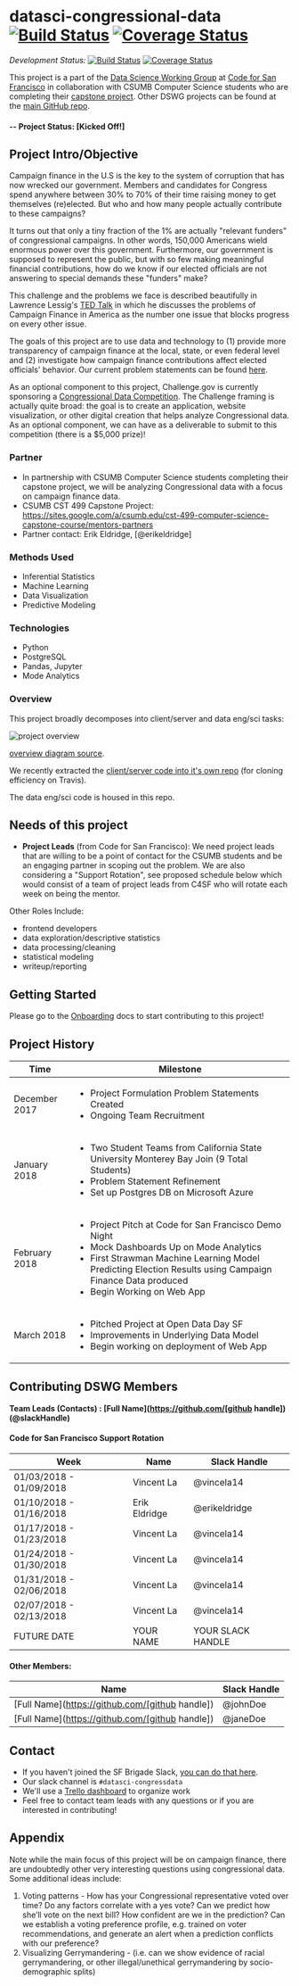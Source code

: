 # datasci-congressional-data [![Build Status](https://travis-ci.org/sfbrigade/datasci-congressional-data.svg?branch=master)](https://travis-ci.org/sfbrigade/datasci-congressional-data) [![Coverage Status](https://coveralls.io/repos/github/sfbrigade/datasci-congressional-data/badge.svg?branch=master)](https://coveralls.io/github/sfbrigade/datasci-congressional-data?branch=master)

*Development Status:* [![Build Status](https://travis-ci.org/sfbrigade/datasci-congressional-data.svg?branch=develop)](https://travis-ci.org/sfbrigade/datasci-congressional-data) [![Coverage Status](https://coveralls.io/repos/github/sfbrigade/datasci-congressional-data/badge.svg?branch=master)](https://coveralls.io/github/sfbrigade/datasci-congressional-data?branch=develop)

This project is a part of the [Data Science Working Group](http://datascience.codeforsanfrancisco.org) at [Code for San Francisco](http://www.codeforsanfrancisco.org) in collaboration with CSUMB Computer Science students who are completing their [capstone project](https://sites.google.com/a/csumb.edu/cst-499-computer-science-capstone-course/mentors-partners).  Other DSWG projects can be found at the [main GitHub repo](https://github.com/sfbrigade/data-science-wg).


#### -- Project Status: [Kicked Off!]

## Project Intro/Objective
Campaign finance in the U.S is the key to the system of corruption that has now wrecked our government. Members and candidates for Congress spend anywhere between 30% to 70% of their time raising money to get themselves (re)elected. But who and how many people actually contribute to these campaigns?

It turns out that only a tiny fraction of the 1% are actually "relevant funders" of congressional campaigns. In other words, 150,000 Americans wield enormous power over this government. Furthermore, our government is supposed to represent the public, but with so few making meaningful financial contributions, how do we know if our elected officials are not answering to special demands these "funders" make?

This challenge and the problems we face is described beautifully in Lawrence Lessig's [TED Talk](https://www.ted.com/talks/lawrence_lessig_we_the_people_and_the_republic_we_must_reclaim) in which he discusses the problems of Campaign Finance in America as the number one issue that blocks progress on every other issue.

The goals of this project are to use data and technology to (1) provide more transparency of campaign finance at the local, state, or even federal level and (2) investigate how campaign finance contributions affect elected officials' behavior. Our current problem statements can be found [here](./specs/problem_statements.md).

As an optional component to this project, Challenge.gov is currently sponsoring a [Congressional Data Competition](https://www.challenge.gov/challenge/congressional-data-competition/). The Challenge framing is actually quite broad: the goal is to create an application, website visualization, or other digital creation that helps analyze Congressional data. As an optional component, we can have as a deliverable to submit to this competition (there is a $5,000 prize)!

### Partner
* In partnership with CSUMB Computer Science students completing their capstone project, we will be analyzing Congressional data with a focus on campaign finance data.
* CSUMB CST 499 Capstone Project: https://sites.google.com/a/csumb.edu/cst-499-computer-science-capstone-course/mentors-partners
* Partner contact: Erik Eldridge, [@erikeldridge]

### Methods Used
* Inferential Statistics
* Machine Learning
* Data Visualization
* Predictive Modeling

### Technologies
* Python
* PostgreSQL
* Pandas, Jupyter
* Mode Analytics

### Overview

This project broadly decomposes into client/server and data eng/sci tasks:

![project overview](project_overview.png)

[overview diagram source](https://docs.google.com/document/d/1NORbNeboouyEvdN3PTgUAhwUjrLw1bpv7rDJSMgYTMI/edit#heading=h.1c9u8wssp8nk).

We recently extracted the [client/server code into it's own repo](https://github.com/sfbrigade/congressional-data-django) (for cloning efficiency on Travis).

The data eng/sci code is housed in this repo.

## Needs of this project

- **Project Leads** (from Code for San Francisco): We need project leads that are willing to be a point of contact for the CSUMB students and be an engaging partner in scoping out the problem. We are also considering a "Support Rotation", see proposed schedule below which would consist of a team of project leads from C4SF who will rotate each week on being the mentor.

Other Roles Include:
- frontend developers
- data exploration/descriptive statistics
- data processing/cleaning
- statistical modeling
- writeup/reporting

## Getting Started

Please go to the [Onboarding](./onboarding) docs to start contributing to this project!

## Project History

| Time        | Milestone |
|------------ |------|
| December 2017 | <ul><li>Project Formulation Problem Statements Created</li><li>Ongoing Team Recruitment</li></ul> |
| January 2018 | <ul><li>Two Student Teams from California State University Monterey Bay Join (9 Total Students)</li><li>Problem Statement Refinement</li><li>Set up Postgres DB on Microsoft Azure </li> </ul> |
| February 2018 | <ul><li>Project Pitch at Code for San Francisco Demo Night</li><li>Mock Dashboards Up on Mode Analytics</li><li>First Strawman Machine Learning Model Predicting Election Results using Campaign Finance Data produced </li><li>Begin Working on Web App</li> </ul> |
| March 2018 | <ul><li>Pitched Project at Open Data Day SF</li><li>Improvements in Underlying Data Model</li><li>Begin working on deployment of Web App </li> </ul> |

## Contributing DSWG Members

**Team Leads (Contacts) : [Full Name](https://github.com/[github handle])(@slackHandle)**

#### Code for San Francisco Support Rotation
| Week        | Name | Slack Handle |
|------------ |------|------------  |
| 01/03/2018 - 01/09/2018 | Vincent La     | @vincela14 |
| 01/10/2018 - 01/16/2018 | Erik Eldridge  | @erikeldridge |
| 01/17/2018 - 01/23/2018 | Vincent La     | @vincela14 |
| 01/24/2018 - 01/30/2018 | Vincent La     | @vincela14 |
| 01/31/2018 - 02/06/2018 | Vincent La     | @vincela14 |
| 02/07/2018 - 02/13/2018 | Vincent La     | @vincela14 |
| FUTURE DATE | YOUR NAME     | YOUR SLACK HANDLE |

#### Other Members:

|Name     |  Slack Handle   |
|---------|-----------------|
|[Full Name](https://github.com/[github handle])| @johnDoe        |
|[Full Name](https://github.com/[github handle]) |     @janeDoe    |

## Contact
* If you haven't joined the SF Brigade Slack, [you can do that here](http://c4sf.me/slack).  
* Our slack channel is `#datasci-congressdata`
* We'll use a [Trello dashboard](https://trello.com/b/POoUzZmJ/congressional-data) to organize work
* Feel free to contact team leads with any questions or if you are interested in contributing!

## Appendix
Note while the main focus of this project will be on campaign finance, there are undoubtedly other very interesting questions using congressional data. Some additional ideas include:

1. Voting patterns - How has your Congressional representative voted over time? Do any factors correlate with a yes vote? Can we predict how she’ll vote on the next bill? How confident are we in the prediction? Can we establish a voting preference profile, e.g. trained on voter recommendations, and generate an alert when a prediction conflicts with our preference?
2. Visualizing Gerrymandering - (i.e. can we show evidence of racial gerrymandering, or other illegal/unethical gerrymandering by socio-demographic splits)
